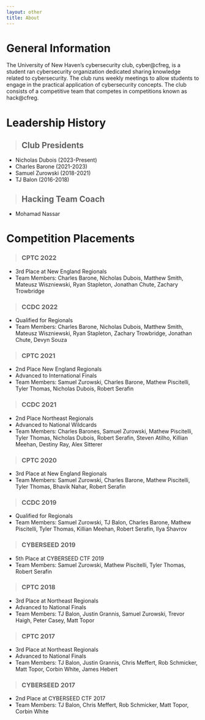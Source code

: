 ```yaml
---
layout: other
title: About
---
```


# General Information

The University of New Haven’s cybersecurity club, cyber@cfreg, is a student ran cybersecurity organization dedicated sharing knowledge related to cybersecurity. The club runs weekly meetings to allow students to engage in the practical application of cybersecurity concepts. The club consists of a competitive team that competes in competitions known as hack@cfreg.

# Leadership History


> ##  Club Presidents
- Nicholas Dubois (2023-Present)
- Charles Barone (2021-2023)
- Samuel Zurowski (2018-2021)
- TJ Balon (2016-2018)

> ##  Hacking Team Coach
- Mohamad Nassar


# Competition Placements

>### CPTC 2022
- 3rd Place at New England Regionals
- Team Members: Charles Barone, Nicholas Dubois, Matthew Smith, Mateusz Wiszniewski, Ryan Stapleton, Jonathan Chute, Zachary Trowbridge

>### CCDC 2022
- Qualified for Regionals
- Team Members: Charles Barone, Nicholas Dubois, Matthew Smith, Mateusz Wiszniewski, Ryan Stapleton, Zachary Trowbridge, Jonathan Chute, Devyn Souza

>### CPTC 2021
- 2nd Place New England Regionals
- Advanced to International Finals 
- Team Members: Samuel Zurowski, Charles Barone, Mathew Piscitelli, Tyler Thomas, Nicholas Dubois, Robert Serafin

>### CCDC 2021
- 2nd Place Northeast Regionals 
- Advanced to National Wildcards
- Team Members: Charles Barones, Samuel Zurowski, Mathew Piscitelli, Tyler Thomas, Nicholas Dubois, Robert Serafin, Steven Atilho,  Killian Meehan, Destiny Ray, Alex Sitterer

>### CPTC 2020
- 3rd Place at New England Regionals
- Team Members: Samuel Zurowski, Charles Barone, Mathew Piscitelli, Tyler Thomas, Bhavik Nahar, Robert Serafin

>### CCDC 2019
- Qualified for Regionals
- Team Members: Samuel Zurowski, TJ Balon, Charles Barone, Mathew Piscitelli, Tyler Thomas, Killian Meehan, Robert Serafin, Ilya Shavrov

>### CYBERSEED 2019
- 5th Place at CYBERSEED CTF 2019
- Team Members: Samuel Zurowski, Mathew Piscitelli, Tyler Thomas, Robert Serafin

>### CPTC 2018
- 3rd Place at Northeast Regionals
- Advanced to National Finals
- Team Members: TJ Balon, Justin Grannis, Samuel Zurowski, Trevor Haigh, Peter Casey, Matt Topor

>### CPTC 2017
- 3rd Place at Northeast Regionals
- Advanced to National Finals
- Team Members: TJ Balon, Justin Grannis, Chris Meffert, Rob Schmicker, Matt Topor, Corbin White, James Hebert

>### CYBERSEED 2017
- 2nd Place at CYBERSEED CTF 2017
- Team Members: TJ Balon, Chris Meffert, Rob Schmicker, Matt Topor, Corbin White 
\
&nbsp;
\
&nbsp;
